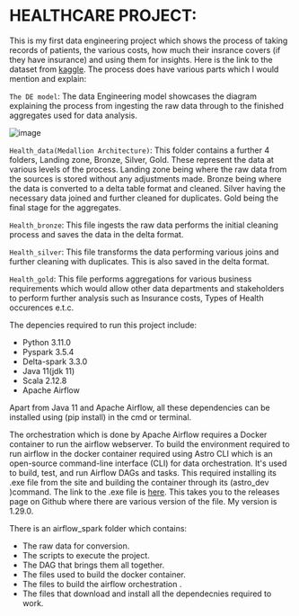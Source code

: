# HEALTHCARE PROJECT:

This is my first data engineering project which shows the process of taking records of patients, the various costs, how much their insrance covers (if they have insurance)  and using them for insights. Here is the link to the dataset from [kaggle](https://www.kaggle.com/datasets/ahmedezzatibrahem/hospital-patient-records/data).
The process does have various parts which I would mention and explain:

`The DE model`: The data Engineering model showcases the diagram explaining the process from ingesting the raw data through to the finished aggregates used for data analysis.

![image](https://github.com/user-attachments/assets/3a17cc94-5f2a-40ce-b852-3e4293b17006)



`Health_data(Medallion Architecture)`: This folder contains a further 4 folders, Landing zone, Bronze, Silver, Gold. These represent the data at various levels of the process. Landing zone being where the raw data from the sources is stored without any adjustments made. Bronze being where the data is converted to a delta table format and cleaned. Silver having the necessary data joined and further cleaned for duplicates. Gold being the final stage for the aggregates.

`Health_bronze`: This file ingests the raw data performs the initial cleaning process and saves the data in the delta format.

`Health_silver`: This file transforms the data performing various joins and further cleaning with duplicates. This is also saved in the delta format.

`Health_gold`: This file performs aggregations for various business requirements which would allow other data departments and stakeholders to perform further analysis such as Insurance costs, Types of Health occurences e.t.c.

The depencies required to run this project include:
- Python 3.11.0
- Pyspark 3.5.4
- Delta-spark 3.3.0
- Java 11(jdk 11)
- Scala 2.12.8
- Apache Airflow

Apart from Java 11 and Apache Airflow, all these dependencies can be installed using (pip install) in the cmd or terminal.

The orchestration which is done by Apache Airflow requires a Docker container to run the airflow webserver.
To build the environment required to run airflow in the docker container required using Astro CLI which is an open-source command-line interface (CLI) for data orchestration. It's used to build, test, and run Airflow DAGs and tasks. This required installing its .exe file from the site and building the container through its (astro_dev )command.
The link to the .exe file is [here](https://github.com/astronomer/astro-cli/releases). This takes you to the releases page on Github where there are various version of the file. My version is 1.29.0.

There is an airflow_spark folder which contains:
- The raw data for conversion.
- The scripts to execute the project.
- The DAG that brings them all together.
- The files used to build the docker container.
- The files to build the airflow orchestration .
- The files that download and install all the dependecnies required to work.
